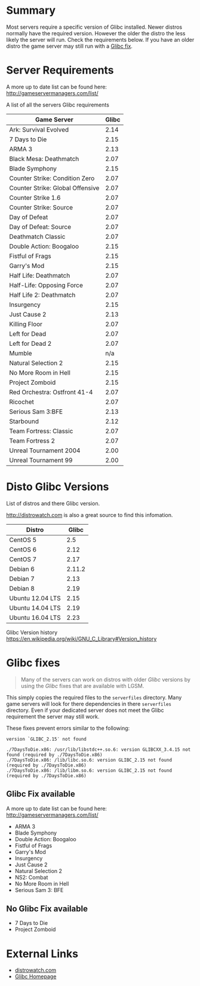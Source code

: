 # Summary
Most servers require a specific version of Glibc installed. Newer distros normally have the required version. However the older the distro the less likely the server will run. Check the requirements below. If you have an older distro the game server may still run with a [Glibc fix](#glibc-fixes).

Server Requirements
===================
A more up to date list can be found here:
http://gameservermanagers.com/list/

A list of all the servers Glibc requirements

| Game Server                      | Glibc   |
|----------------------------------|---------|
| Ark: Survival Evolved            | 2.14    |
| 7 Days to Die                    | 2.15    |
| ARMA 3                           | 2.13    |
| Black Mesa: Deathmatch           | 2.07    |
| Blade Symphony                   | 2.15    |
| Counter Strike: Condition Zero   | 2.07    |
| Counter Strike: Global Offensive | 2.07    |
| Counter Strike 1.6               | 2.07    |
| Counter Strike: Source           | 2.07    |
| Day of Defeat                    | 2.07    |
| Day of Defeat: Source            | 2.07    |
| Deathmatch Classic               | 2.07    |
| Double Action: Boogaloo          | 2.15    |
| Fistful of Frags                 | 2.15    |
| Garry's Mod                      | 2.15    |
| Half Life: Deathmatch            | 2.07    |
| Half-Life: Opposing Force        | 2.07    |
| Half Life 2: Deathmatch          | 2.07    |
| Insurgency                       | 2.15    |
| Just Cause 2                     | 2.13    |
| Killing Floor                    | 2.07    |
| Left for Dead                    | 2.07    |
| Left for Dead 2                  | 2.07    |
| Mumble                           | n/a     |
| Natural Selection 2              | 2.15    |
| No More Room in Hell             | 2.15    |
| Project Zomboid                  | 2.15    |
| Red Orchestra: Ostfront 41-4     | 2.07    |
| Ricochet                         | 2.07    |
| Serious Sam 3:BFE                | 2.13    |
| Starbound                        | 2.12    |
| Team Fortress: Classic           | 2.07    |
| Team Fortress 2                  | 2.07    |
| Unreal Tournament 2004           | 2.00    |
| Unreal Tournament 99             | 2.00    |

Disto Glibc Versions
====================

List of distros and there Glibc version. 

http://distrowatch.com is also a great source to find this infomation.

| Distro           | Glibc   |
|------------------|---------|
| CentOS 5         | 2.5     |
| CentOS 6         | 2.12    |
| CentOS 7         | 2.17    |
| Debian 6         | 2.11.2  |
| Debian 7         | 2.13    |
| Debian 8         | 2.19    |
| Ubuntu 12.04 LTS | 2.15    |
| Ubuntu 14.04 LTS | 2.19    |
| Ubuntu 16.04 LTS | 2.23    |


Glibc Version history https://en.wikipedia.org/wiki/GNU_C_Library#Version_history

Glibc fixes
===========

> Many of the servers can work on distros with older _Glibc_ versions by using the _Glibc_ fixes that are available with LGSM. 

This simply copies the required files to the `serverfiles` directory. Many game servers will look for there dependencies in there `serverfiles` directory. Even if your dedicated server does not meet the Glibc requirement the server may still work.

These fixes prevent errors similar to the following:
```
version `GLIBC_2.15′ not found
```   
```
./7DaysToDie.x86: /usr/lib/libstdc++.so.6: version GLIBCXX_3.4.15 not found (required by ./7DaysToDie.x86)
./7DaysToDie.x86: /lib/libc.so.6: version GLIBC_2.15 not found (required by ./7DaysToDie.x86)
./7DaysToDie.x86: /lib/libm.so.6: version GLIBC_2.15 not found (required by ./7DaysToDie.x86)
```

Glibc Fix available
-------------------
A more up to date list can be found here:
http://gameservermanagers.com/list/

-   ARMA 3
-   Blade Symphony
-   Double Action: Boogaloo
-   Fistful of Frags
-   Garry's Mod
-   Insurgency
-   Just Cause 2
-   Natural Selection 2
-   NS2: Combat
-   No More Room in Hell
-   Serious Sam 3: BFE

No Glibc Fix available
----------------------
- 7 Days to Die
- Project Zomboid

External Links
==============

* [distrowatch.com](http://distrowatch.com/)
* [Glibc Homepage](http://www.gnu.org/software/libc/) 